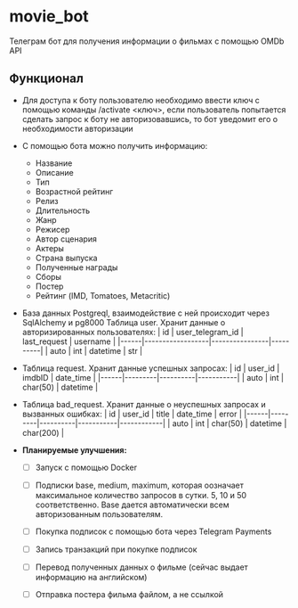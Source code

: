 # movie_bot
Телеграм бот для получения информации о фильмах с помощью OMDb API
## Функционал
* Для доступа к боту пользователю необходимо ввести ключ с помощью команды /activate <ключ>, если пользователь попытается сделать запрос к боту не авторизовавшись, то бот уведомит его о необходимости авторизации
* С помощью бота можно получить информацию:
    - Название
    - Описание
    - Тип
    - Возрастной рейтинг
    - Релиз
    - Длительность
    - Жанр
    - Режисер
    - Автор сценария
    - Актеры
    - Страна выпуска
    - Полученные награды
    - Сборы
    - Постер
    - Рейтинг (IMD, Tomatoes, Metacritic)
* База данных Postgreql, взаимодействие с ней происходит через SqlAlchemy и pg8000
  Таблица user. Хранит данные о авторизированных пользователях:
  |  id  | user_telegram_id |  last_request  | username |
  |------|------------------|----------------|----------|
  | auto |        int       |     datetime   |    str   |
      
* Таблица request. Хранит данные успешных запросах:
  |  id  | user_id |  imdbID  | date_time |
  |------|---------|----------|-----------|
  | auto |   int   | char(50) |  datetime |
    
* Таблица bad_request. Хранит данные о неуспешных запросах и вызванных ошибках:
  |  id  | user_id |   title  | date_time |    error   |
  |------|---------|----------|-----------|------------|
  | auto |   int   | char(50) |  datetime |  char(200) |
  
* **Планируемые улучшения:**
    - [ ] Запуск с помощью Docker
    - [ ] Подписки base, medium, maximum, которая оозначает максимальное количество запросов в сутки. 5, 10 и 50 соответственно. Base дается автоматически всем авторизованным пользователям.
    - [ ] Покупка подписок с помощью бота через Telegram Payments
    - [ ] Запись транзакций при покупке подписок
    - [ ] Перевод полученных данных о фильме (сейчас выдает информацию на английском)
    - [ ] Отправка постера фильма файлом, а не ссылкой

